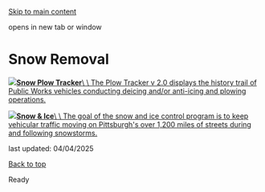 [Skip to main content](https://www.pittsburghpa.gov/Resident-Services/Snow-Removal#main-content)

opens in new tab or window

# Snow Removal

[![](https://www.pittsburghpa.gov/files/assets/city/v/1/dpw/images/snow-plow-tracker_1.png?dimension=largethumbnail&w=480&h=316)**Snow Plow Tracker**\\
\\
The Plow Tracker v 2.0 displays the history trail of Public Works vehicles conducting deicing and/or anti-icing and plowing operations.](https://www.pittsburghpa.gov/Resident-Services/Snow-Removal/Snow-Plow-Tracker)

[![](https://www.pittsburghpa.gov/files/assets/city/v/1/dpw/images/snow-plow.jpg?dimension=largethumbnail&w=480&h=316)**Snow & Ice**\\
\\
The goal of the snow and ice control program is to keep vehicular traffic moving on Pittsburgh's over 1,200 miles of streets during and following snowstorms.](https://www.pittsburghpa.gov/Resident-Services/Snow-Removal/Snow-Ice)

last updated: 04/04/2025

[Back to top](https://www.pittsburghpa.gov/Resident-Services/Snow-Removal#body-top)

Ready
